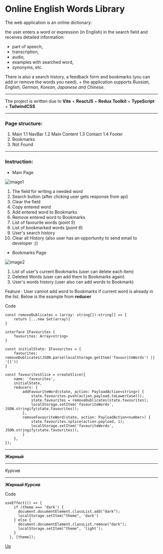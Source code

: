 <a id="anchor"></a>

# Online English Words Library 
The web application is an online dictionary:

the user enters a word or expression (in English) in the search field and receives detailed information:
* part of speech, 
* transcription, 
* audio, 
* examples with searched word, 
* synonyms, etc.

There is also a search history, a feedback form and bookmarks (you can add or remove the words you need). + the application supports _Russian, English, German, Korean, Japanese and Chinese._

***

The project is written due to __Vite__ + __ReactJS__ + __Redux Toolkit__ + __TypeScript__ + __TailwindCSS__

***

### Page structure:

1. Main
  1.1 NavBar
  1.2 Main Content
  1.3 Contact
  1.4 Footer
2. Bookmarks
3. Not Found

***

### Instruction:
* Main Page

![image1](./public/readmeImage/markdownImage.png)

1. The field for writing a needed word
2. Search button (after clicking user gets response from api)
3. Clear the field
4. Copy entered word
5. Add entered word to Bookmarks
6. Remove entered word to Bookmarks
7. List of favourite words (_point 5_)
8. List of bookmarked words (_point 6_)
9. User's search history
10. Clear all History
(also user has an opportunity to send email to developer :))

* Bookmarks Page

![image2](./public/readmeImage/markdownImage2.png)

1. List of user's current Bookmarks (user can delete each item)
2. Deleted Words (user can add them to Bookmarks again)
3. User's words history (user also can add words to Bookmark)

Feature 
: User cannot add word to Bookmarks if current word is already in the list. Below is the example from __reducer__

Code
```
const removeDublicates = (array: string[]):string[] => {
    return [...new Set(array)]
}

interface IFavourites {
    favourites: Array<string>
}

const initialState: IFavourites = {
    favourites: removeDublicates(JSON.parse(localStorage.getItem('favouriteWords') || '[]'))
}

const favouritesSlice = createSlice({
    name: 'favourites',
    initialState,
    reducers: {
        addFavouriteWord(state, action: PayloadAction<string>) {
            state.favourites.push(action.payload.toLowerCase());
            state.favourites = removeDublicates(state.favourites);
            localStorage.setItem('favouriteWords', JSON.stringify(state.favourites));
        },
        removeFavouriteWord(state, action: PayloadAction<number>) {
            state.favourites.splice(action.payload, 1);
            localStorage.setItem('favouriteWords', JSON.stringify(state.favourites));
        }
    },
});
```

---
__Жирный__

___

_Курсив_

***

___Жирный Курсив___

Code
```
useEffect(() => {
    if (theme === 'dark') {
      document.documentElement.classList.add("dark");
      localStorage.setItem("theme", 'dark')
    } else {
      document.documentElement.classList.remove("dark");
      localStorage.setItem("theme", 'light');
    }
  }, [theme]);
```

[Up](#anchor)